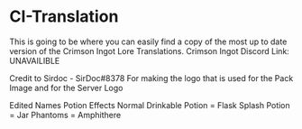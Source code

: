 # CI-Translation
This is going to be where you can easily find a copy of the most up to date version of the Crimson Ingot Lore Translations.
Crimson Ingot Discord Link: UNAVAILIBLE


Credit to Sirdoc - SirDoc#8378  For making the logo that is used for the Pack Image and for the Server Logo

Edited Names
Potion Effects
Normal Drinkable Potion = Flask
Splash Potion = Jar
Phantoms = Amphithere

